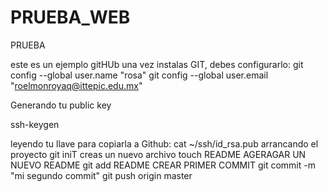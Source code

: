 # PRUEBA_WEB
PRUEBA

este es un ejemplo gitHUb
una vez instalas GIT, debes configurarlo:
git config --global user.name "rosa"
git config --global user.email "roelmonroyaq@ittepic.edu.mx"

Generando tu public key

ssh-keygen

leyendo tu llave para copiarla a Github:
cat ~/ssh/id_rsa.pub
arrancando el proyecto
git iniT
creas un nuevo archivo
touch README
AGERAGAR UN NUEVO README
git add README
CREAR PRIMER COMMIT
git commit -m "mi segundo commit"
git push origin master
